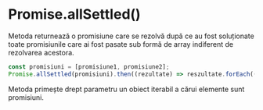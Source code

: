 # Promise.allSettled()

Metoda returnează o promisiune care se rezolvă după ce au fost soluționate toate promisiunile care ai fost pasate sub formă de array indiferent de rezolvarea acestora.

```javascript
const promisiuni = [promisiune1, promisiune2];
Promise.allSettled(promisiuni).then((rezultate) => reszultate.forEach((rezultat) => console.log(rezultat.status)));
```

Metoda primește drept parametru un obiect iterabil a cărui elemente sunt promisiuni.
